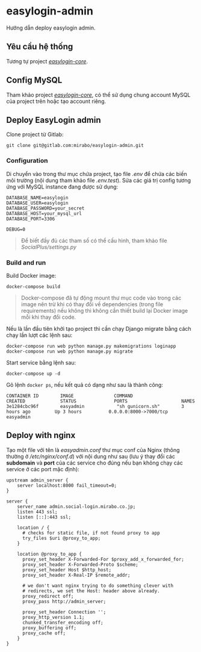 # easylogin-admin

Hướng dẫn deploy easylogin admin.

## Yêu cầu hệ thống

Tương tự project [*easylogin-core*](https://gitlab.com/mirabo/easylogin-core).


## Config MySQL

Tham khảo project [*easylogin-core*](https://gitlab.com/mirabo/easylogin-core), có thể sử dụng chung account MySQL của project trên hoặc tạo account riêng.


## Deploy EasyLogin admin

Clone project từ Gitlab:

```
git clone git@gitlab.com:mirabo/easylogin-admin.git
```

### Configuration

Di chuyển vào trong thư mục chứa project, tạo file *.env* để chứa các biến môi trường (nội dung tham khảo file *.env.test*). Sửa các giá trị config tương ứng với MySQL instance đang được sử dụng:

```
DATABASE_NAME=easylogin
DATABASE_USER=easylogin
DATABASE_PASSWORD=your_secret
DATABASE_HOST=your_mysql_url
DATABASE_PORT=3306

DEBUG=0

```

> Để biết đầy đủ các tham số có thể cấu hình, tham khảo file *SocialPlus/settings.py*


### Build and run

Build Docker image:

```
docker-compose build
```

> Docker-compose đã tự động mount thư mục code vào trong các image nên trừ khi có thay đổi về dependencies (trong file requirements) nếu không thì không cần thiết build lại Docker image mỗi khi thay đổi code.

Nếu là lần đầu tiên khởi tạo project thì cần chạy Django migrate bằng cách chạy lần lượt các lệnh sau:

```
docker-compose run web python manage.py makemigrations loginapp
docker-compose run web python manage.py migrate
```

Start service bằng lệnh sau:

```
docker-compose up -d
```

Gõ lệnh `docker ps`, nếu kết quả có dạng như sau là thành công:

```
CONTAINER ID        IMAGE               COMMAND                 CREATED             STATUS              PORTS                    NAMES
3e1284cbc96f        easyadmin            "sh gunicorn.sh"        3 hours ago         Up 3 hours          0.0.0.0:8000->7000/tcp   easyadmin
```

## Deploy with nginx

Tạo một file với tên là *easyadmin.conf* thư mục conf của Nginx (thông thường ở */etc/nginx/conf.d*) với nội dung như sau (lưu ý thay đổi các **subdomain** và **port** của các service cho đúng nếu bạn không chạy các service ở các port mặc định):

```
upstream admin_server {
    server localhost:8000 fail_timeout=0;
}

server {
    server_name admin.social-login.mirabo.co.jp;
    listen 443 ssl;
    listen [::]:443 ssl;

    location / {
      # checks for static file, if not found proxy to app
      try_files $uri @proxy_to_app;
    }

    location @proxy_to_app {
      proxy_set_header X-Forwarded-For $proxy_add_x_forwarded_for;
      proxy_set_header X-Forwarded-Proto $scheme;
      proxy_set_header Host $http_host;
      proxy_set_header X-Real-IP $remote_addr;

      # we don't want nginx trying to do something clever with
      # redirects, we set the Host: header above already.
      proxy_redirect off;
      proxy_pass http://admin_server;

      proxy_set_header Connection '';
      proxy_http_version 1.1;
      chunked_transfer_encoding off;
      proxy_buffering off;
      proxy_cache off;
    }
}
```